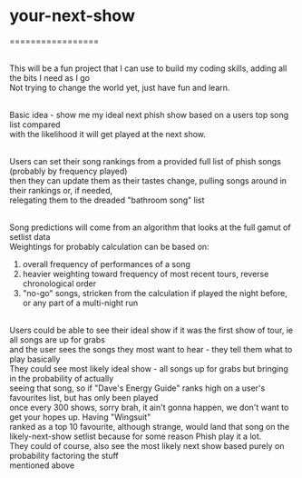 # your-next-show
=================<br/><br/>

This will be a fun project that I can use to build my coding skills, adding all the bits I need as I go<br/>
Not trying to change the world yet, just have fun and learn.<br/><br/>

Basic idea - show me my ideal next phish show based on a users top song list compared <br/>
with the likelihood it will get played at the next show.<br/><br/>

Users can set their song rankings from a provided full list of phish songs (probably by frequency played)<br/>
then they can update them as their tastes change, pulling songs around in their rankings or, if needed,<br/>
relegating them to the dreaded "bathroom song" list<br/><br/>

Song predictions will come from an algorithm that looks at the full gamut of setlist data<br/>
Weightings for probably calculation can be based on:<br/>
1. overall frequency of performances of a song<br/>
2. heavier weighting toward frequency of most recent tours, reverse chronological order<br/>
3. "no-go" songs, stricken from the calculation if played the night before, or any part of a multi-night run<br/><br/>

Users could be able to see their ideal show if it was the first show of tour, ie all songs are up for grabs<br/>
and the user sees the songs they most want to hear - they tell them what to play basically<br/>
They could see most likely ideal show - all songs up for grabs but bringing in the probability of actually<br/>
seeing that song, so if "Dave's Energy Guide" ranks high on a user's favourites list, but has only been played<br/>
once every 300 shows, sorry brah, it ain't gonna happen, we don't want to get your hopes up.  Having "Wingsuit"<br/>
ranked as a top 10 favourite, although strange, would land that song on the likely-next-show setlist
because for some reason Phish play it a lot.<br/>
They could of course, also see the most likely next show based purely on probability factoring the stuff<br/>
mentioned above
